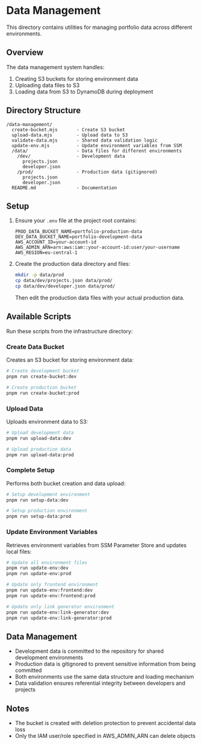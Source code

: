 # Data Management

This directory contains utilities for managing portfolio data across different environments.

## Overview

The data management system handles:

1. Creating S3 buckets for storing environment data
2. Uploading data files to S3
3. Loading data from S3 to DynamoDB during deployment

## Directory Structure

```
/data-management/
  create-bucket.mjs       - Create S3 bucket
  upload-data.mjs         - Upload data to S3
  validate-data.mjs       - Shared data validation logic
  update-env.mjs          - Update environment variables from SSM
  /data/                  - Data files for different environments
    /dev/                 - Development data
      projects.json
      developer.json
    /prod/                - Production data (gitignored)
      projects.json
      developer.json
  README.md               - Documentation
```

## Setup

1. Ensure your `.env` file at the project root contains:

   ```
   PROD_DATA_BUCKET_NAME=portfolio-production-data
   DEV_DATA_BUCKET_NAME=portfolio-development-data
   AWS_ACCOUNT_ID=your-account-id
   AWS_ADMIN_ARN=arn:aws:iam::your-account-id:user/your-username
   AWS_REGION=eu-central-1
   ```

2. Create the production data directory and files:

   ```bash
   mkdir -p data/prod
   cp data/dev/projects.json data/prod/
   cp data/dev/developer.json data/prod/
   ```

   Then edit the production data files with your actual production data.

## Available Scripts

Run these scripts from the infrastructure directory:

### Create Data Bucket

Creates an S3 bucket for storing environment data:

```bash
# Create development bucket
pnpm run create-bucket:dev

# Create production bucket
pnpm run create-bucket:prod
```

### Upload Data

Uploads environment data to S3:

```bash
# Upload development data
pnpm run upload-data:dev

# Upload production data
pnpm run upload-data:prod
```

### Complete Setup

Performs both bucket creation and data upload:

```bash
# Setup development environment
pnpm run setup-data:dev

# Setup production environment
pnpm run setup-data:prod
```

### Update Environment Variables

Retrieves environment variables from SSM Parameter Store and updates local files:

```bash
# Update all environment files
pnpm run update-env:dev
pnpm run update-env:prod

# Update only frontend environment
pnpm run update-env:frontend:dev
pnpm run update-env:frontend:prod

# Update only link generator environment
pnpm run update-env:link-generator:dev
pnpm run update-env:link-generator:prod
```

## Data Management

- Development data is committed to the repository for shared development environments
- Production data is gitignored to prevent sensitive information from being committed
- Both environments use the same data structure and loading mechanism
- Data validation ensures referential integrity between developers and projects

## Notes

- The bucket is created with deletion protection to prevent accidental data loss
- Only the IAM user/role specified in AWS_ADMIN_ARN can delete objects
